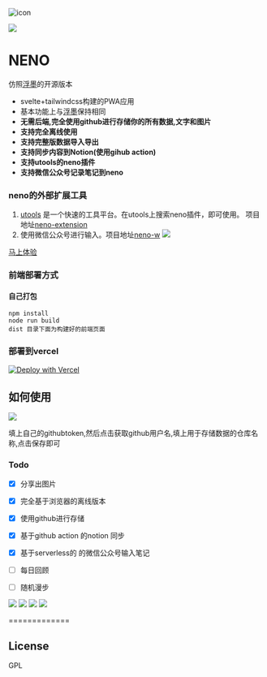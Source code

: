 ![icon](https://github.com/Mran/neno/blob/master/dist/assets/neno.ico)

![](https://visitor-badge.glitch.me/badge?page_id=neno)

NENO
=============

仿照[浮墨](https://flomoapp.com/)的开源版本

- svelte+tailwindcss构建的PWA应用
- 基本功能上与[浮墨](https://flomoapp.com/)保持相同
- **无需后端,完全使用github进行存储你的所有数据,文字和图片**
- **支持完全离线使用**
- **支持完整版数据导入导出**
- **支持同步内容到Notion(使用gihub action)**
- **支持utools的neno插件**
- **支持微信公众号记录笔记到neno**

### neno的外部扩展工具
1. [utools](https://u.tools/#/) 是一个快速的工具平台。在utools上搜索neno插件，即可使用。
项目地址[neno-extension](https://github.com/Mran/neno-extension#/)
2. 使用微信公众号进行输入。项目地址[neno-w](https://github.com/Mran/neno-wx#/)
   ![](https://github.com/Mran/neno-extension/raw/master/asset/neno-wx.png)


[马上体验](https://neno.pages.dev/)

### 前端部署方式

#### 自己打包

```
npm install
node run build
dist 目录下面为构建好的前端页面
```

### 部署到vercel
  

[![Deploy with Vercel](https://vercel.com/button)](https://vercel.com/new/git/external?repository-url=https%3A%2F%2Fgithub.com%2FMran%2Fneno)


## 如何使用

![](https://github.com/Mran/neno/blob/master/readmepic/settinghow.png)

填上自己的githubtoken,然后点击获取github用户名,填上用于存储数据的仓库名称,点击保存即可

### Todo

- [x] 分享出图片
- [X] 完全基于浏览器的离线版本
- [X] 使用github进行存储
- [X] 基于github action 的notion 同步
- [X] 基于serverless的 的微信公众号输入笔记
- [ ] 每日回顾
- [ ] 随机漫步


![](https://github.com/Mran/neno/blob/master/readmepic/%E9%A6%96%E9%A1%B5.png)
![](https://github.com/Mran/neno/blob/master/readmepic/%E9%A6%96%E9%A1%B5%E7%A7%BB%E5%8A%A8%E7%AB%AF.png)
![](https://github.com/Mran/neno/blob/master/readmepic/%E7%88%B6%E7%BA%A7.png)
![](https://github.com/Mran/neno/blob/master/readmepic/setting.png)

=============

## License

GPL

